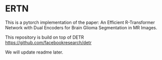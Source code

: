 # ERTN

This is a pytorch implementation of the paper: An Efficient R-Transformer Network with Dual Encoders for Brain Glioma Segmentation in MR Images.

This repository is build on top of DETR https://github.com/facebookresearch/detr

We will update readme later.
